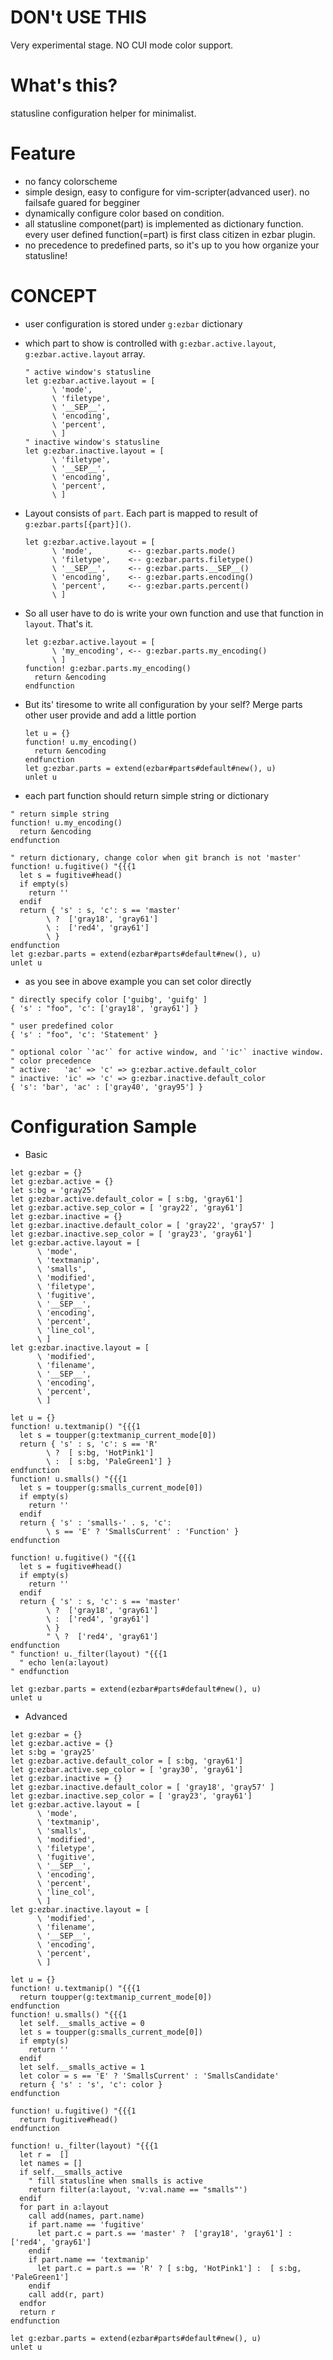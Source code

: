 # DON't USE THIS
Very experimental stage.
NO CUI mode color support.

# What's this?
statusline configuration helper for minimalist.

# Feature
* no fancy colorscheme
* simple design, easy to configure for vim-scripter(advanced user).
no failsafe guared for begginer
* dynamically configure color based on condition.
* all statusline componet(part) is implemented as dictionary function.
every user defined function(=part) is first class citizen in ezbar plugin.
* no precedence to predefined parts, so it's up to you how organize your statusline!

# CONCEPT
* user configuration is stored under `g:ezbar` dictionary
* which part to show is controlled with `g:ezbar.active.layout`, `g:ezbar.active.layout` array.
  ```Vim
  " active window's statusline
  let g:ezbar.active.layout = [
        \ 'mode',
        \ 'filetype',
        \ '__SEP__',
        \ 'encoding',
        \ 'percent',
        \ ]
  " inactive window's statusline
  let g:ezbar.inactive.layout = [
        \ 'filetype',
        \ '__SEP__',
        \ 'encoding',
        \ 'percent',
        \ ]
  ```

* Layout consists of `part`. Each part is mapped to result of `g:ezbar.parts[{part}]()`.
  ```Vim
  let g:ezbar.active.layout = [
        \ 'mode',        <-- g:ezbar.parts.mode()
        \ 'filetype',    <-- g:ezbar.parts.filetype() 
        \ '__SEP__',     <-- g:ezbar.parts.__SEP__() 
        \ 'encoding',    <-- g:ezbar.parts.encoding() 
        \ 'percent',     <-- g:ezbar.parts.percent() 
        \ ]
  ```

* So all user have to do is write your own function and use that function in `layout`. That's it.
  ```Vim
  let g:ezbar.active.layout = [
        \ 'my_encoding', <-- g:ezbar.parts.my_encoding()
        \ ]
  function! g:ezbar.parts.my_encoding()
    return &encoding
  endfunction
  ```

* But its' tiresome to write all configuration by your self?
Merge parts other user provide and add a little portion 
  ```Vim
  let u = {}
  function! u.my_encoding()
    return &encoding
  endfunction
  let g:ezbar.parts = extend(ezbar#parts#default#new(), u)
  unlet u
  ```

* each part function should return simple string or dictionary
```Vim
" return simple string
function! u.my_encoding()
  return &encoding
endfunction

" return dictionary, change color when git branch is not 'master'
function! u.fugitive() "{{{1
  let s = fugitive#head()
  if empty(s)
    return ''
  endif
  return { 's' : s, 'c': s == 'master'
        \ ?  ['gray18', 'gray61']
        \ :  ['red4', 'gray61']
        \ }
endfunction
let g:ezbar.parts = extend(ezbar#parts#default#new(), u)
unlet u
```

* as you see in above example you can set color directly
```Vim
" directly specify color ['guibg', 'guifg' ]
{ 's' : "foo", 'c': ['gray18', 'gray61'] }

" user predefined color
{ 's' : "foo", 'c': 'Statement' }

" optional color `'ac'` for active window, and `'ic'` inactive window.
" color precedence
" active:   'ac' => 'c' => g:ezbar.active.default_color
" inactive: 'ic' => 'c' => g:ezbar.inactive.default_color
{ 's': 'bar', 'ac' : ['gray40', 'gray95'] }
```

# Configuration Sample

* Basic
```Vim
let g:ezbar = {}
let g:ezbar.active = {}                      
let s:bg = 'gray25'
let g:ezbar.active.default_color = [ s:bg, 'gray61']
let g:ezbar.active.sep_color = [ 'gray22', 'gray61']
let g:ezbar.inactive = {}
let g:ezbar.inactive.default_color = [ 'gray22', 'gray57' ]
let g:ezbar.inactive.sep_color = [ 'gray23', 'gray61']
let g:ezbar.active.layout = [
      \ 'mode',
      \ 'textmanip',
      \ 'smalls',
      \ 'modified',
      \ 'filetype',
      \ 'fugitive',
      \ '__SEP__',
      \ 'encoding',
      \ 'percent',
      \ 'line_col',
      \ ]
let g:ezbar.inactive.layout = [
      \ 'modified',
      \ 'filename',
      \ '__SEP__',
      \ 'encoding',
      \ 'percent',
      \ ]

let u = {}
function! u.textmanip() "{{{1
  let s = toupper(g:textmanip_current_mode[0])
  return { 's' : s, 'c': s == 'R'
        \ ?  [ s:bg, 'HotPink1']
        \ :  [ s:bg, 'PaleGreen1'] }
endfunction
function! u.smalls() "{{{1
  let s = toupper(g:smalls_current_mode[0])
  if empty(s)
    return ''
  endif
  return { 's' : 'smalls-' . s, 'c':
        \ s == 'E' ? 'SmallsCurrent' : 'Function' }
endfunction

function! u.fugitive() "{{{1
  let s = fugitive#head()
  if empty(s)
    return ''
  endif
  return { 's' : s, 'c': s == 'master'
        \ ?  ['gray18', 'gray61']
        \ :  ['red4', 'gray61']
        \ }
        " \ ?  ['red4', 'gray61']
endfunction
" function! u._filter(layout) "{{{1
  " echo len(a:layout)
" endfunction

let g:ezbar.parts = extend(ezbar#parts#default#new(), u)
unlet u
```

* Advanced
```Vim
let g:ezbar = {}
let g:ezbar.active = {}                      
let s:bg = 'gray25'
let g:ezbar.active.default_color = [ s:bg, 'gray61']
let g:ezbar.active.sep_color = [ 'gray30', 'gray61']
let g:ezbar.inactive = {}
let g:ezbar.inactive.default_color = [ 'gray18', 'gray57' ]
let g:ezbar.inactive.sep_color = [ 'gray23', 'gray61']
let g:ezbar.active.layout = [
      \ 'mode',
      \ 'textmanip',
      \ 'smalls',
      \ 'modified',
      \ 'filetype',
      \ 'fugitive',
      \ '__SEP__',
      \ 'encoding',
      \ 'percent',
      \ 'line_col',
      \ ]
let g:ezbar.inactive.layout = [
      \ 'modified',
      \ 'filename',
      \ '__SEP__',
      \ 'encoding',
      \ 'percent',
      \ ]

let u = {}
function! u.textmanip() "{{{1
  return toupper(g:textmanip_current_mode[0])
endfunction
function! u.smalls() "{{{1
  let self.__smalls_active = 0
  let s = toupper(g:smalls_current_mode[0])
  if empty(s)
    return ''
  endif
  let self.__smalls_active = 1
  let color = s == 'E' ? 'SmallsCurrent' : 'SmallsCandidate'
  return { 's' : 's', 'c': color }
endfunction

function! u.fugitive() "{{{1
  return fugitive#head()
endfunction

function! u._filter(layout) "{{{1
  let r =  []
  let names = []
  if self.__smalls_active
    " fill statusline when smalls is active
    return filter(a:layout, 'v:val.name == "smalls"')
  endif
  for part in a:layout
    call add(names, part.name)
    if part.name == 'fugitive'
      let part.c = part.s == 'master' ?  ['gray18', 'gray61'] : ['red4', 'gray61']
    endif
    if part.name == 'textmanip'
      let part.c = part.s == 'R' ? [ s:bg, 'HotPink1'] :  [ s:bg, 'PaleGreen1']
    endif
    call add(r, part)
  endfor
  return r
endfunction

let g:ezbar.parts = extend(ezbar#parts#default#new(), u)
unlet u
```
